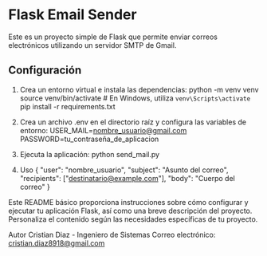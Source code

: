 # Flask Email Sender

Este es un proyecto simple de Flask que permite enviar correos electrónicos utilizando un servidor SMTP de Gmail.

## Configuración

1. Crea un entorno virtual e instala las dependencias:
python -m venv venv
source venv/bin/activate  # En Windows, utiliza `venv\Scripts\activate`
pip install -r requirements.txt

2. Crea un archivo .env en el directorio raíz y configura las variables de entorno:
USER_MAIL=nombre_usuario@gmail.com
PASSWORD=tu_contraseña_de_aplicacion

3. Ejecuta la aplicación:
python send_mail.py

4. Uso
{
  "user": "nombre_usuario",
  "subject": "Asunto del correo",
  "recipients": ["destinatario@example.com"],
  "body": "Cuerpo del correo"
}


Este README básico proporciona instrucciones sobre cómo configurar y ejecutar tu aplicación Flask, así como una breve descripción del proyecto. Personaliza el contenido según las necesidades específicas de tu proyecto.

Autor
Cristian Diaz - Ingeniero de Sistemas
Correo electrónico: cristian.diaz8918@gmail.com
